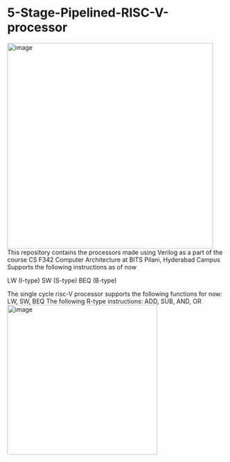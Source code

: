 # 5-Stage-Pipelined-RISC-V-processor
<img width="475" alt="image" src="https://user-images.githubusercontent.com/59345612/176919835-d73d3ec1-9530-41cc-b8fc-11bc16435140.png">
This repository contains the processors made using Verilog as a part of the course CS F342 Computer Architecture at BITS Pilani, Hyderabad Campus
Supports the following instructions as of now

LW (I-type)
SW (S-type)
BEQ (B-type)

The single cycle risc-V processor supports the following functions for now:
LW, SW, BEQ 
The following R-type instructions: ADD, SUB, AND, OR
<img width="346" alt="image" src="https://user-images.githubusercontent.com/59345612/176921245-0dfb2d33-44d0-493f-9e9f-0e457b452947.png">

